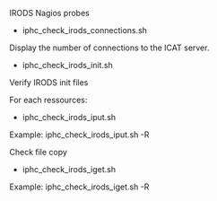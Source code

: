 
IRODS Nagios probes

- iphc_check_irods_connections.sh

Display the number of connections to the ICAT server.

- iphc_check_irods_init.sh

Verify IRODS init files


For each ressources:

- iphc_check_irods_iput.sh

Example:  iphc_check_irods_iput.sh -R <resource> 

Check file copy 

- iphc_check_irods_iget.sh

Example:  iphc_check_irods_iget.sh -R <resource> 

